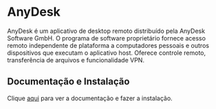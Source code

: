 # AnyDesk

AnyDesk é um aplicativo de desktop remoto distribuído pela AnyDesk Software GmbH. O programa de software proprietário fornece acesso remoto independente de plataforma a computadores pessoais e outros dispositivos que executam o aplicativo host. Oferece controle remoto, transferência de arquivos e funcionalidade VPN.

## Documentação e Instalação

Clique [aqui](https://anydesk.com) para ver a documentação e fazer a instalação.